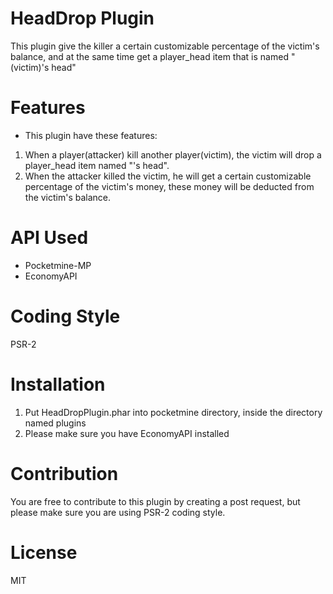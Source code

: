 # HeadDrop Plugin
This plugin give the killer a certain customizable percentage of the victim's balance, and at the same time get a player_head item that is named "(victim)'s head"

# Features
- This plugin have these features:
1. When a player(attacker) kill another player(victim), the victim will drop a player_head item named "<victim>'s head".
2. When the attacker killed the victim, he will get a certain customizable percentage of the victim's money, these money will be deducted from the victim's balance.

# API Used
- Pocketmine-MP
- EconomyAPI

# Coding Style
PSR-2

# Installation
1. Put HeadDropPlugin.phar into pocketmine directory, inside the directory named plugins
2. Please make sure you have EconomyAPI installed

# Contribution
You are free to contribute to this plugin by creating a post request, but please make sure you are using PSR-2 coding style.

# License
MIT
